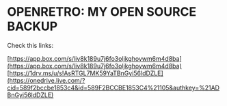 OPENRETRO: MY OPEN SOURCE BACKUP
================================

Check this links:

[https://app.box.com/s/liv8k189u7j6fo3oljkghoywm6m4d8ba](https://app.box.com/s/liv8k189u7j6fo3oljkghoywm6m4d8ba) 
[https://1drv.ms/u/s!AsRTGL7MK59YaTBnGyi56ldDZLE](https://onedrive.live.com/?cid=589f2bccbe1853c4&id=589F2BCCBE1853C4%21105&authkey=%21ADBnGyi56ldDZLE) 
